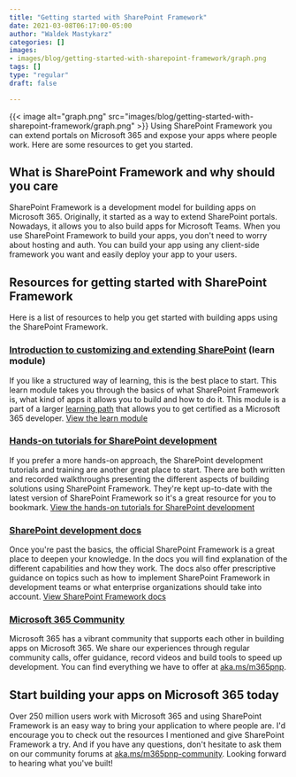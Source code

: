 ```yaml
---
title: "Getting started with SharePoint Framework"
date: 2021-03-08T06:17:00-05:00
author: "Waldek Mastykarz"
categories: []
images:
- images/blog/getting-started-with-sharepoint-framework/graph.png
tags: []
type: "regular"
draft: false

---
```


{{< image alt="graph.png" src="images/blog/getting-started-with-sharepoint-framework/graph.png" >}}
Using SharePoint Framework you can extend portals on Microsoft 365 and
expose your apps where people work. Here are some resources to get you
started.
## What is SharePoint Framework and why should you care 

SharePoint Framework is a development model for building apps on
Microsoft 365. Originally, it started as a way to extend SharePoint
portals. Nowadays, it allows you to also build apps for Microsoft Teams.
When you use SharePoint Framework to build your apps, you don't need to
worry about hosting and auth. You can build your app using any
client-side framework you want and easily deploy your app to your users.
## Resources for getting started with SharePoint Framework 

Here is a list of resources to help you get started with building apps
using the SharePoint Framework.
### [Introduction to customizing and extending SharePoint](https://docs.microsoft.com/learn/modules/intro-sharepoint-framework/?WT.mc_id=m365-14993-wmastyka) (learn module) 

If you like a structured way of learning, this is the best place to
start. This learn module takes you through the basics of what SharePoint
Framework is, what kind of apps it allows you to build and how to do it.
This module is a part of a larger [learning
path](https://docs.microsoft.com/learn/paths/m365-extend-fundamental/?WT.mc_id=m365-14993-wmastyka)
that allows you to get certified as a Microsoft 365 developer.
[View the learn
module](https://docs.microsoft.com/learn/modules/intro-sharepoint-framework/?WT.mc_id=m365-14993-wmastyka)
### [Hands-on tutorials for SharePoint development](https://docs.microsoft.com/sharepoint/dev/training/training?WT.mc_id=m365-14993-wmastyka) 

If you prefer a more hands-on approach, the SharePoint development
tutorials and training are another great place to start. There are both
written and recorded walkthroughs presenting the different aspects of
building solutions using SharePoint Framework. They're kept up-to-date
with the latest version of SharePoint Framework so it's a great
resource for you to bookmark.
[View the hands-on tutorials for SharePoint
development](https://docs.microsoft.com/sharepoint/dev/training/training?WT.mc_id=m365-14993-wmastyka)
### [SharePoint development docs](https://docs.microsoft.com/sharepoint/dev/spfx/sharepoint-framework-overview?WT.mc_id=m365-14993-wmastyka) 

Once you're past the basics, the official SharePoint Framework is a
great place to deepen your knowledge. In the docs you will find
explanation of the different capabilities and how they work. The docs
also offer prescriptive guidance on topics such as how to implement
SharePoint Framework in development teams or what enterprise
organizations should take into account.
[View SharePoint Framework
docs](https://docs.microsoft.com/sharepoint/dev/spfx/sharepoint-framework-overview?WT.mc_id=m365-14993-wmastyka)
### [Microsoft 365 Community](https://pnp.github.io/) 

Microsoft 365 has a vibrant community that supports each other in
building apps on Microsoft 365. We share our experiences through regular
community calls, offer guidance, record videos and build tools to speed
up development. You can find everything we have to offer at
[aka.ms/m365pnp](https://aka.ms/m365pnp).
## Start building your apps on Microsoft 365 today 

Over 250 million users work with Microsoft 365 and using SharePoint
Framework is an easy way to bring your application to where people are.
I'd encourage you to check out the resources I mentioned and give
SharePoint Framework a try. And if you have any questions, don't
hesitate to ask them on our community forums at
[aka.ms/m365pnp-community](https://techcommunity.microsoft.com/t5/microsoft-365-pnp/ct-p/Microsoft365PnP?WT.mc_id=m365-14993-wmastyka).
Looking forward to hearing what you've built!
